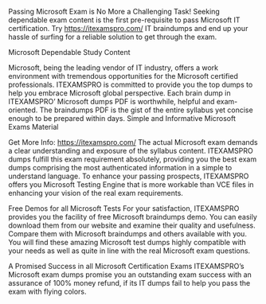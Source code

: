 Passing Microsoft Exam is No More a Challenging Task!
Seeking dependable exam content is the first pre-requisite to pass Microsoft IT certification. Try https://itexamspro.com/ IT braindumps and end up your hassle of surfing for a reliable solution to get through the exam.

Microsoft Dependable Study Content

Microsoft, being the leading vendor of IT industry, offers a work environment with tremendous opportunities for the Microsoft certified professionals. ITEXAMSPRO is committed to provide you the top dumps to help you embrace Microsoft global perspective. Each brain dump in ITEXAMSPRO’ Microsoft dumps PDF is worthwhile, helpful and exam-oriented. The braindumps PDF is the gist of the entire syllabus yet concise enough to be prepared within days.
Simple and Informative Microsoft Exams Material

Get More Info: https://itexamspro.com/ 
The actual Microsoft exam demands a clear understanding and exposure of the syllabus content. ITEXAMSPRO dumps fulfill this exam requirement absolutely, providing you the best exam dumps comprising the most authenticated information in a simple to understand language. To enhance your passing prospects, ITEXAMSPRO offers you Microsoft Testing Engine that is more workable than VCE files in enhancing your vision of the real exam requirements. 

Free Demos for all Microsoft Tests
For your satisfaction, ITEXAMSPRO provides you the facility of free Microsoft braindumps demo. You can easily download them from our website and examine their quality and usefulness. Compare them with Microsoft braindumps and others available with you. You will find these amazing Microsoft test dumps highly compatible with your needs as well as quite in line with the real Microsoft exam questions. 

A Promised Success in all Microsoft Certification Exams
ITEXAMSPRO’s Microsoft exam dumps promise you an outstanding exam success with an assurance of 100% money refund, if its IT dumps fail to help you pass the exam with flying colors. 


